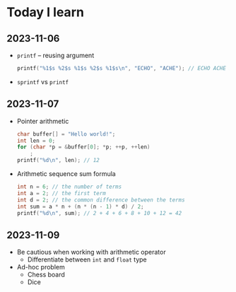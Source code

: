 # Today I learn

## 2023-11-06

- `printf` – reusing argument
    ```C
    printf("%1$s %2$s %1$s %2$s %1$s\n", "ECHO", "ACHE"); // ECHO ACHE ECHO ACHE ECHO
    ```

- `sprintf` vs `printf`

## 2023-11-07

- Pointer arithmetic
    ```C
    char buffer[] = "Hello world!";
    int len = 0;
    for (char *p = &buffer[0]; *p; ++p, ++len)
        ;
    printf("%d\n", len); // 12
    ```

- Arithmetic sequence sum formula
    ```C
    int n = 6; // the number of terms
    int a = 2; // the first term
    int d = 2; // the common difference between the terms
    int sum = a * n + (n * (n - 1) * d) / 2;
    printf("%d\n", sum); // 2 + 4 + 6 + 8 + 10 + 12 = 42
    ```

## 2023-11-09

- Be cautious when working with arithmetic operator
    - Differentiate between `int` and `float` type
- Ad-hoc problem
    - Chess board
    - Dice